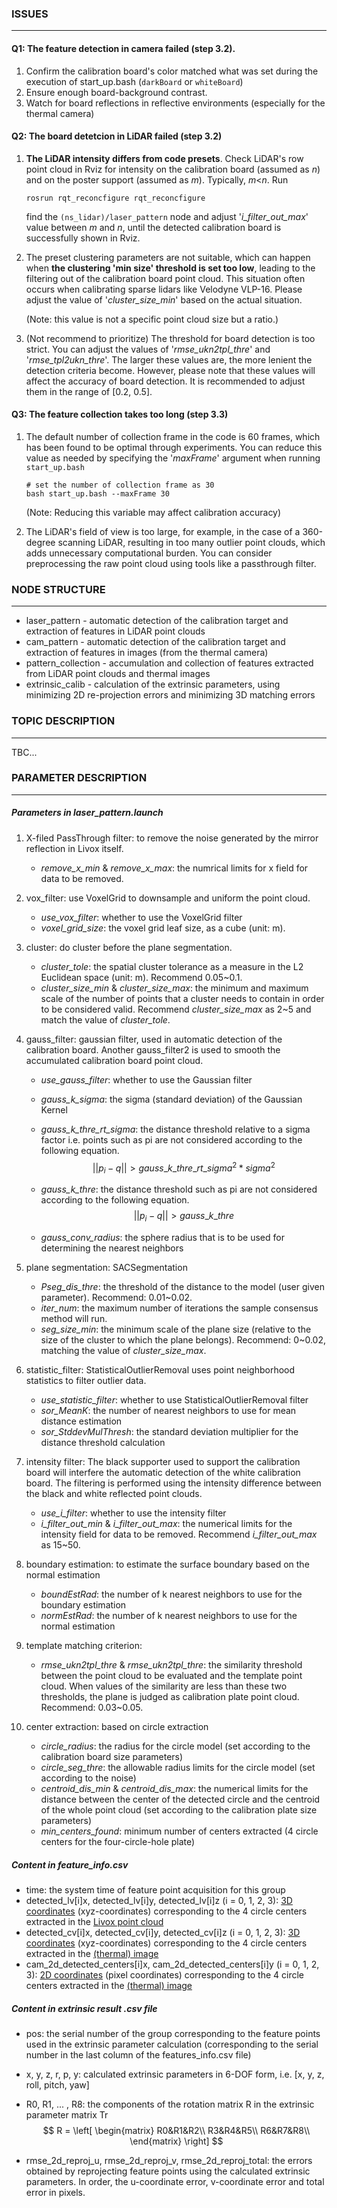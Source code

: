 ### ISSUES

------

#### Q1: The feature detection in camera failed (step 3.2).

1. Confirm the calibration board's color matched what was set during the execution of start_up.bash (`darkBoard` or `whiteBoard`)
2. Ensure enough board-background contrast.
3. Watch for board reflections in reflective environments (especially for the thermal camera)

#### Q2: The board detetcion in LiDAR failed (step 3.2)

1. **The LiDAR intensity differs from code presets**. Check LiDAR's row point cloud in Rviz for intensity on the calibration board (assumed as *n*) and on the poster support (assumed as *m*). Typically, *m*<*n*. Run

   ```shell
   rosrun rqt_reconcfigure rqt_reconcfigure
   ```

   find the `(ns_lidar)/laser_pattern` node and adjust '*i_filter_out_max*' value between *m* and *n*, until the detected calibration board is successfully shown in Rviz.

2. The preset clustering parameters are not suitable, which can happen when **the clustering 'min size' threshold is set too low**, leading to the filtering out of the calibration board point cloud. This situation often occurs when calibrating sparse lidars like Velodyne VLP-16. Please adjust the value of '*cluster_size_min*' based on the actual situation. 

   (Note: this value is not a specific point cloud size but a ratio.)

3. (Not recommend to prioritize) The threshold for board detection is too strict. You can adjust the values of '*rmse_ukn2tpl_thre*' and '*rmse_tpl2ukn_thre*'. The larger these values are, the more lenient the detection criteria become. However, please note that these values will affect the accuracy of board detection. It is recommended to adjust them in the range of [0.2, 0.5].

   

#### Q3: The feature collection takes too long (step 3.3)

1. The default number of collection frame in the code is 60 frames, which has been found to be optimal through experiments. You can reduce this value as needed by specifying the '*maxFrame*' argument when running `start_up.bash`

   ```shell
   # set the number of collection frame as 30
   bash start_up.bash --maxFrame 30
   ```

   (Note: Reducing this variable may affect calibration accuracy)

2. The LiDAR's field of view is too large, for example, in the case of a 360-degree scanning LiDAR, resulting in too many outlier point clouds, which adds unnecessary computational burden. You can consider preprocessing the raw point cloud using tools like a passthrough filter.

### NODE STRUCTURE

------

- laser_pattern - automatic detection of the calibration target and extraction of features in LiDAR point clouds
- cam_pattern - automatic detection of the calibration target and extraction of features in images (from the thermal camera)
- pattern_collection - accumulation and collection of features extracted from LiDAR point clouds and thermal images
- extrinsic_calib - calculation of the extrinsic parameters, using minimizing 2D re-projection errors and minimizing 3D matching errors

### TOPIC DESCRIPTION

------

TBC...

### PARAMETER DESCRIPTION

------

##### Parameters in laser_pattern.launch

1. X-filed PassThrough filter: to remove the noise generated by the mirror reflection in Livox itself.

   - *remove_x_min* & *remove_x_max*: the numrical limits for x field for data to be removed.

2. vox_filter: use VoxelGrid to downsample and uniform the point cloud.

   - *use_vox_filter*: whether to use the VoxelGrid filter
   - *voxel_grid_size*: the voxel grid leaf size, as a cube (unit: m).

3. cluster: do cluster before the plane segmentation.

   - *cluster_tole*: the spatial cluster tolerance as a measure in the L2 Euclidean space (unit: m). Recommend 0.05~0.1.
   - *cluster_size_min* & *cluster_size_max*: the minimum and maximum scale of the number of points that a cluster needs to contain in order to be considered valid. Recommend *cluster_size_max* as 2~5 and match the value of *cluster_tole*.

4. gauss_filter: gaussian filter, used in automatic detection of the calibration board. Another gauss_filter2 is used to smooth the accumulated calibration board point cloud.

   - *use_gauss_filter*: whether to use the Gaussian filter

   - *gauss_k_sigma*: the sigma (standard deviation) of the Gaussian Kernel

   - *gauss_k_thre_rt_sigma*: the distance threshold relative to a sigma factor i.e. points such as pi are not considered according to the following equation.
     $$
     ||p_i-q|| > gauss\_k\_thre\_rt\_sigma^2 * sigma^2
     $$

   - *gauss_k_thre*: the distance threshold such as pi are not considered according to the following equation.
     $$
     ||p_i-q|| > gauss\_k\_thre
     $$

   - *gauss_conv_radius*: the sphere radius that is to be used for determining the nearest neighbors

5. plane segmentation: SACSegmentation

   - *Pseg_dis_thre*: the threshold of the distance to the model (user given parameter). Recommend: 0.01~0.02.
   - *iter_num*: the maximum number of iterations the sample consensus method will run.
   - *seg_size_min*: the minimum scale of the plane size (relative to the size of the cluster to which the plane belongs). Recommend: 0~0.02, matching the value of *cluster_size_max*.

6. statistic_filter: StatisticalOutlierRemoval uses point neighborhood statistics to filter outlier data.

   - *use_statistic_filter*: whether to use StatisticalOutlierRemoval filter
   - *sor_MeanK*: the number of nearest neighbors to use for mean distance estimation
   - *sor_StddevMulThresh*: the standard deviation multiplier for the distance threshold calculation

7. intensity filter: The black supporter used to support the calibration board will interfere the automatic detection of the white calibration board. The filtering is performed using the intensity difference between the black and white reflected point clouds.

   - *use_i_filter*: whether to use the intensity filter
   - *i_filter_out_min* & *i_filter_out_max*: the numerical limits for the intensity field for data to be removed. Recommend *i_filter_out_max* as 15~50.

8. boundary estimation: to estimate the surface boundary based on the normal estimation

   - *boundEstRad*: the number of k nearest neighbors to use for the boundary estimation
   - *normEstRad*: the number of k nearest neighbors to use for the normal estimation

9. template matching criterion:

   - *rmse_ukn2tpl_thre* & *rmse_ukn2tpl_thre*: the similarity threshold between the point cloud to be evaluated and the template point cloud. When values of the similarity are less than these two thresholds, the plane is judged as calibration plate point cloud. Recommend: 0.03~0.05.

10. center extraction: based on circle extraction

    - *circle_radius*: the radius for the circle model (set according to the calibration board size parameters)
    - *circle_seg_thre*: the allowable radius limits for the circle model (set according to the noise)
    - *centroid_dis_min* & *centroid_dis_max*: the numerical limits for the distance between the center of the detected circle and the centroid of the whole point cloud (set according to the calibration plate size parameters)
    - *min_centers_found*: minimum number of centers extracted (4 circle centers for the four-circle-hole plate)

##### Content in feature_info.csv

- time: the system time of feature point acquisition for this group
- detected_lv[i]x, detected_lv[i]y, detected_lv[i]z (i = 0, 1, 2, 3): <u>3D coordinates</u> (xyz-coordinates) corresponding to the 4 circle centers extracted in the <u>Livox point cloud</u>
- detected_cv[i]x, detected_cv[i]y, detected_cv[i]z (i = 0, 1, 2, 3): <u>3D coordinates</u> (xyz-coordinates) corresponding to the 4 circle centers extracted in the <u>(thermal) image</u>
- cam_2d_detected_centers[i]x, cam_2d_detected_centers[i]y (i = 0, 1, 2, 3): <u>2D coordinates</u> (pixel coordinates) corresponding to the 4 circle centers extracted in the <u>(thermal) image</u>

##### Content in extrinsic result .csv file

- pos: the serial number of the group corresponding to the feature points used in the extrinsic parameter calculation (corresponding to the serial number in the last column of the features_info.csv file)

- x, y, z, r, p, y: calculated extrinsic parameters in 6-DOF form, i.e. [x, y, z, roll, pitch, yaw]

- R0, R1, ... , R8: the components of the rotation matrix R in the extrinsic parameter matrix Tr
  $$
  R = 
  \left[
  \begin{matrix}
  R0&R1&R2\\
  R3&R4&R5\\
  R6&R7&R8\\
  \end{matrix}
  \right]
  $$

- rmse_2d_reproj_u, rmse_2d_reproj_v, rmse_2d_reproj_total: the errors obtained by reprojecting feature points using the calculated extrinsic parameters. In order, the u-coordinate error, v-coordinate error and total error in pixels.
